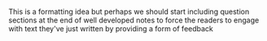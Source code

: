 This is a formatting idea but perhaps we should start including question sections at the end of well developed notes to force the readers to engage with text they've just written by providing a form of feedback